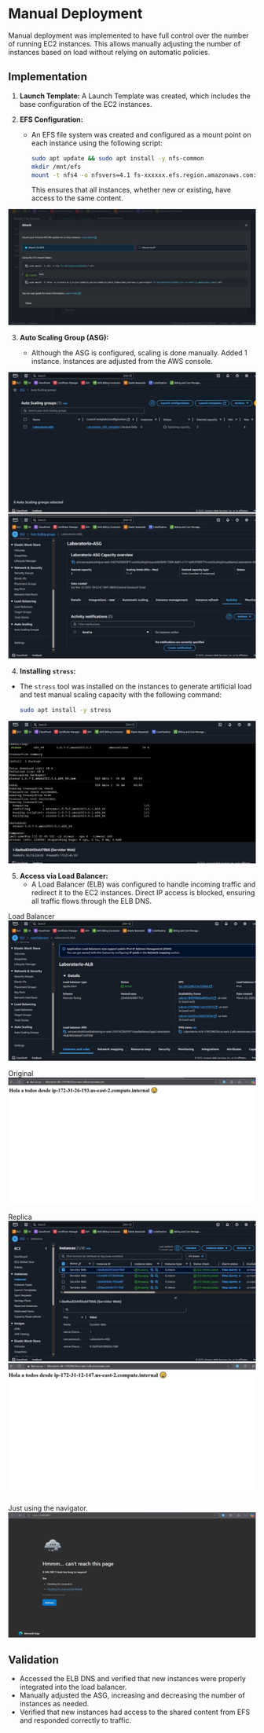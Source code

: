 # Manual Deployment

Manual deployment was implemented to have full control over the number of running EC2 instances. This allows manually adjusting the number of instances based on load without relying on automatic policies.

## Implementation

1. **Launch Template:**
   A Launch Template was created, which includes the base configuration of the EC2 instances.

2. **EFS Configuration:**

   - An EFS file system was created and configured as a mount point on each instance using the following script:
     ```bash
     sudo apt update && sudo apt install -y nfs-common
     mkdir /mnt/efs
     mount -t nfs4 -o nfsvers=4.1 fs-xxxxxx.efs.region.amazonaws.com:/ /mnt/efs
     ```
     This ensures that all instances, whether new or existing, have access to the same content.

![EFS Configuration](../images/EFS.jpg)

3. **Auto Scaling Group (ASG):**

   - Although the ASG is configured, scaling is done manually. Added 1 instance. Instances are adjusted from the AWS console.

![Auto Scaling Group](../images/auto_scaling_group.jpg)
![Auto Scaling](../images/auto_scaling.jpg)

4. **Installing `stress`:**

- The `stress` tool was installed on the instances to generate artificial load and test manual scaling capacity with the following command:
  ```bash
  sudo apt install -y stress
  ```

![Stress Instane](../images/stress_instance.jpg)

5. **Access via Load Balancer:**
   - A Load Balancer (ELB) was configured to handle incoming traffic and redirect it to the EC2 instances. Direct IP access is blocked, ensuring all traffic flows through the ELB DNS.

Load Balancer
![Load Balancer](../images/load_balancer.jpg)

Original
![Instance](../images/instance_1.jpg)

Replica
![Instance replica 2](../images/instance_replica_2.jpg)
![Instance 2](../images/instance_2.jpg)

Just using the navigator.
![Via Navigator](../images/navegator.jpg)

## Validation

- Accessed the ELB DNS and verified that new instances were properly integrated into the load balancer.
- Manually adjusted the ASG, increasing and decreasing the number of instances as needed.
- Verified that new instances had access to the shared content from EFS and responded correctly to traffic.
